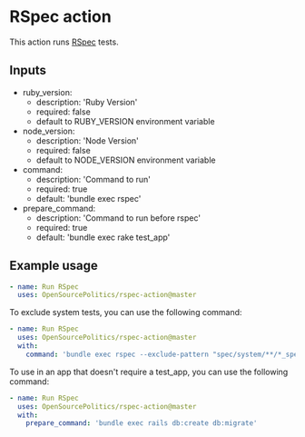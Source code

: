 # RSpec action

This action runs [RSpec](https://rspec.info/) tests.

## Inputs
- ruby_version:
  - description: 'Ruby Version'
  - required: false
  - default to RUBY_VERSION environment variable
- node_version:
  - description: 'Node Version'
  - required: false
  - default to NODE_VERSION environment variable
- command:
  - description: 'Command to run'
  - required: true
  - default: 'bundle exec rspec'
- prepare_command:
  - description: 'Command to run before rspec'
  - required: true
  - default: 'bundle exec rake test_app'

## Example usage
    
```yaml
- name: Run RSpec
  uses: OpenSourcePolitics/rspec-action@master
```

To exclude system tests, you can use the following command:

```yaml
- name: Run RSpec
  uses: OpenSourcePolitics/rspec-action@master
  with:
    command: 'bundle exec rspec --exclude-pattern "spec/system/**/*_spec.rb"'
```

To use in an app that doesn't require a test_app, you can use the following command:

```yaml
- name: Run RSpec
  uses: OpenSourcePolitics/rspec-action@master
  with:
    prepare_command: 'bundle exec rails db:create db:migrate'
```
